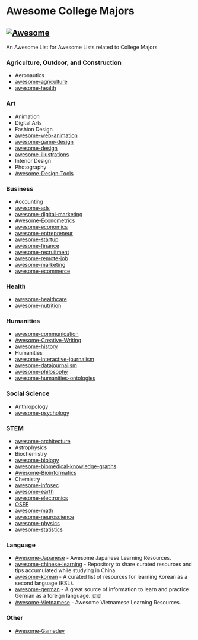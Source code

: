 # **Awesome College Majors** 

## [![Awesome](https://cdn.rawgit.com/sindresorhus/awesome/d7305f38d29fed78fa85652e3a63e154dd8e8829/media/badge.svg)](https://github.com/sindresorhus/awesome)

An Awesome List for Awesome Lists related to College Majors

### Agriculture, Outdoor, and Construction
- Aeronautics
- [awesome-agriculture](https://github.com/brycejohnston/awesome-agriculture)
- [awesome-health](https://github.com/prabhic/awesome-health)

### Art
- Animation
- Digital Arts
- Fashion Design
- [awesome-web-animation](https://github.com/sergey-pimenov/awesome-web-animation)
- [awesome-game-design](https://github.com/Roobyx/awesome-game-design)
- [awesome-design](https://github.com/gztchan/awesome-design)
- [awesome-illustrations](https://github.com/MrPeker/awesome-illustrations)
- Interior Design
- Photography
- [Awesome-Design-Tools](https://github.com/goabstract/Awesome-Design-Tools)

### Business

- Accounting
- [awesome-ads](https://github.com/cenoura/awesome-ads)
- [awesome-digital-marketing](https://github.com/paulbradish/awesome-digital-marketing)
- [Awesome-Econometrics](https://github.com/DrSaadLa/Awesome-Econometrics)
- [awesome-economics](https://github.com/antontarasenko/awesome-economics)
- [awesome-entrepreneur](https://github.com/SunitRoy2703/awesome-entrepreneur)
- [awesome-startup](https://github.com/KrishMunot/awesome-startup)
- [awesome-finance](https://github.com/cedricIGV/awesome-finance)
- [awesome-recruitment](https://github.com/Sjamilla/awesome-recruitment/)
- [awesome-remote-job](https://github.com/lukasz-madon/awesome-remote-job)
- [awesome-marketing](https://github.com/ronakganatra/awesome-marketing)
- [awesome-ecommerce](https://github.com/jluterek/awesome-ecommerce)

### Health
- [awesome-healthcare](https://github.com/kakoni/awesome-healthcare)
- [awesome-nutrition]()

### Humanities
- [awesome-communication](https://github.com/valdezm/awesome-communication)
- [Awesome-Creative-Writing](https://github.com/1stOriginal/Awesome-Creative-Writing)
- [awesome-history](https://github.com/codefordharma/awesome-history)
- Humanities
- [awesome-interactive-journalism](https://github.com/wbkd/awesome-interactive-journalism)
- [awesome-datajournalism](https://github.com/infoculture/awesome-datajournalism)
- [awesome-philosophy](https://github.com/HussainAther/awesome-philosophy)
- [awesome-humanities-ontologies](https://github.com/CLARIAH/awesome-humanities-ontologies)

### Social Science
- Anthropology
- [awesome-psychology](https://github.com/weeeBox/awesome-psychology)

### STEM
- [awesome-architecture](https://github.com/i5ar/awesome-architecture)
- Astrophysics
- Biochemistry
- [awesome-biology](https://github.com/raivivek/awesome-biology)
- [awesome-biomedical-knowledge-graphs](https://github.com/robert-haas/awesome-biomedical-knowledge-graphs)
- [Awesome-Bioinformatics](https://github.com/danielecook/Awesome-Bioinformatics)
- Chemistry
- [awesome-infosec](https://github.com/onlurking/awesome-infosec)
- [awesome-earth](https://github.com/philsturgeon/awesome-earth)
- [awesome-electronics](https://github.com/kitspace/awesome-electronics)
- [OSEE](https://github.com/Artoriuz/OSEE)
- [awesome-math](https://github.com/rossant/awesome-math)
- [awesome-neuroscience](https://github.com/analyticalmonk/awesome-neuroscience)
- [awesome-physics](https://github.com/wbierbower/awesome-physics)
- [awesome-statistics](https://github.com/dariubs/awesome-statistics)

### Language
- [Awesome-Japanese](https://github.com/yudataguy/Awesome-Japanese) - Awesome Japanese Learning Resources.
- [awesome-chinese-learning](https://github.com/thomashirtz/awesome-chinese-learning) -  Repository to share curated resources and tips accumulated while studying in China. 
- [awesome-korean](https://github.com/mariabnd/awesome-korean) - A curated list of resources for learning Korean as a second language (KSL). 
- [awesome-german](https://github.com/willianpaixao/awesome-german) - A great source of information to learn and practice German as a foreign language. 🇩🇪 
- [Awesome-Vietnamese](https://github.com/daihocmo/Awesome-Vietnamese) -  Awesome Vietnamese Learning Resources.

### Other
- [Awesome-Gamedev](https://github.com/FronkonGames/Awesome-Gamedev)
